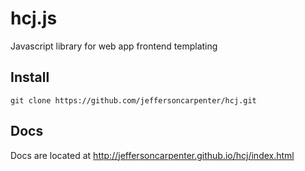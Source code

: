 # hcj.js #

Javascript library for web app frontend templating

## Install ##

`git clone https://github.com/jeffersoncarpenter/hcj.git`

## Docs ##

Docs are located at http://jeffersoncarpenter.github.io/hcj/index.html